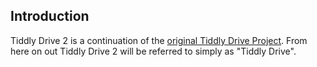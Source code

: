## Introduction

Tiddly Drive 2 is a continuation of the [original Tiddly Drive Project](https://lordratte.info/tiddlydrive/). From here on out Tiddly Drive 2 will be referred to simply as "Tiddly Drive". 